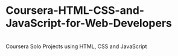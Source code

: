 # Coursera-HTML-CSS-and-JavaScript-for-Web-Developers

<br />
Coursera Solo Projects using HTML, CSS and JavaScript

